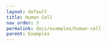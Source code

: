 ```yaml
---
layout: default
title: Human Cell
nav_order: 3
permalink: docs/examples/human-cell
parent: Examples
---
```

